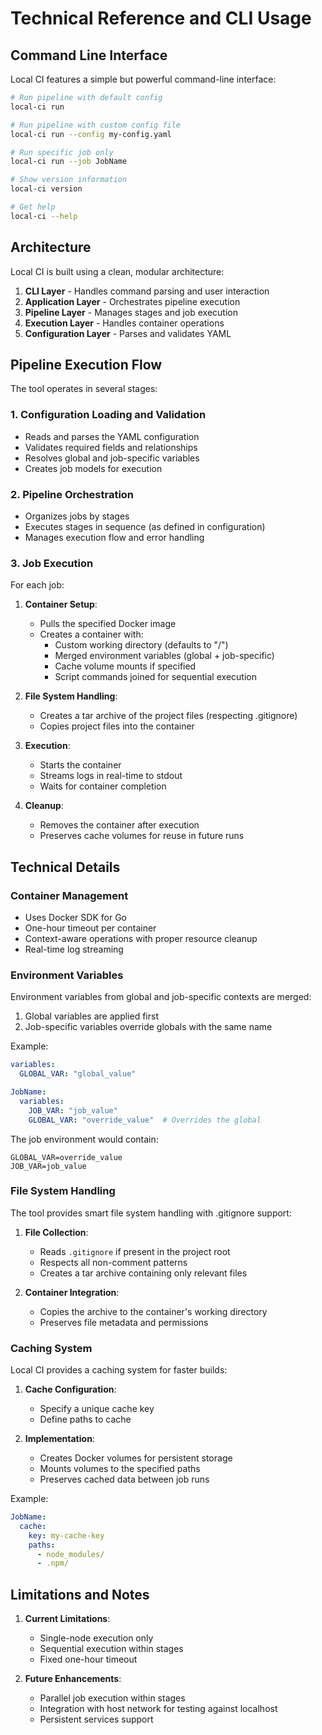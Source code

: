 # Technical Reference and CLI Usage

## Command Line Interface

Local CI features a simple but powerful command-line interface:

```bash
# Run pipeline with default config
local-ci run

# Run pipeline with custom config file
local-ci run --config my-config.yaml

# Run specific job only
local-ci run --job JobName

# Show version information
local-ci version

# Get help
local-ci --help
```

## Architecture

Local CI is built using a clean, modular architecture:

1. **CLI Layer** - Handles command parsing and user interaction
2. **Application Layer** - Orchestrates pipeline execution
3. **Pipeline Layer** - Manages stages and job execution
4. **Execution Layer** - Handles container operations
5. **Configuration Layer** - Parses and validates YAML

## Pipeline Execution Flow

The tool operates in several stages:

### 1. Configuration Loading and Validation
- Reads and parses the YAML configuration
- Validates required fields and relationships
- Resolves global and job-specific variables
- Creates job models for execution

### 2. Pipeline Orchestration
- Organizes jobs by stages
- Executes stages in sequence (as defined in configuration)
- Manages execution flow and error handling

### 3. Job Execution
For each job:

1. **Container Setup**:
   - Pulls the specified Docker image
   - Creates a container with:
      - Custom working directory (defaults to "/")
      - Merged environment variables (global + job-specific)
      - Cache volume mounts if specified
      - Script commands joined for sequential execution

2. **File System Handling**:
   - Creates a tar archive of the project files (respecting .gitignore)
   - Copies project files into the container

3. **Execution**:
   - Starts the container
   - Streams logs in real-time to stdout
   - Waits for container completion

4. **Cleanup**:
   - Removes the container after execution
   - Preserves cache volumes for reuse in future runs

## Technical Details

### Container Management
- Uses Docker SDK for Go
- One-hour timeout per container
- Context-aware operations with proper resource cleanup
- Real-time log streaming

### Environment Variables
Environment variables from global and job-specific contexts are merged:

1. Global variables are applied first
2. Job-specific variables override globals with the same name

Example:
```yaml
variables:
  GLOBAL_VAR: "global_value"

JobName:
  variables:
    JOB_VAR: "job_value"
    GLOBAL_VAR: "override_value"  # Overrides the global
```

The job environment would contain:
```
GLOBAL_VAR=override_value
JOB_VAR=job_value
```

### File System Handling
The tool provides smart file system handling with .gitignore support:

1. **File Collection**:
   - Reads `.gitignore` if present in the project root
   - Respects all non-comment patterns
   - Creates a tar archive containing only relevant files

2. **Container Integration**:
   - Copies the archive to the container's working directory
   - Preserves file metadata and permissions

### Caching System
Local CI provides a caching system for faster builds:

1. **Cache Configuration**:
   - Specify a unique cache key
   - Define paths to cache

2. **Implementation**:
   - Creates Docker volumes for persistent storage
   - Mounts volumes to the specified paths
   - Preserves cached data between job runs

Example:
```yaml
JobName:
  cache:
    key: my-cache-key
    paths:
      - node_modules/
      - .npm/
```

## Limitations and Notes

1. **Current Limitations**:
   - Single-node execution only
   - Sequential execution within stages
   - Fixed one-hour timeout

2. **Future Enhancements**:
   - Parallel job execution within stages
   - Integration with host network for testing against localhost
   - Persistent services support